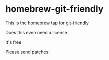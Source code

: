 homebrew-git-friendly
=====================

This is the [homebrew](https://brew.sh) tap for [git-friendly](https://github.com/jamiew/git-friendly)

Does this even need a license

It's free

Please send patches!
